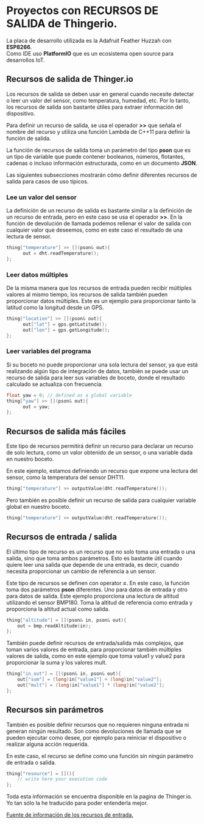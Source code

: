 # Proyectos con RECURSOS DE SALIDA de Thingerio.

La placa de desarrollo utilizada es la Adafruit Feather Huzzah con **ESP8266**.  
Como IDE uso **PlatformIO** que es un ecosistema open source para desarrollos IoT. 

## Recursos de salida de Thinger.io

Los recursos de salida se deben usar en general cuando necesite detectar o leer un valor del sensor, como temperatura, humedad, etc. Por lo tanto, los recursos de salida son bastante útiles para extraer información del dispositivo.

Para definir un recurso de salida, se usa el operador **>>** que señala el nombre del recurso y utiliza una función Lambda de C++11 para definir la función de salida.

La función de recursos de salida toma un parámetro del tipo **pson** que es un tipo de variable que puede contener booleanos, números, flotantes, cadenas o incluso información estructurada, como en un documento **JSON**.

Las siguientes subsecciones mostrarán cómo definir diferentes recursos de salida para casos de uso típicos.

### Lee un valor del sensor

La definición de un recurso de salida es bastante similar a la definición de un recurso de entrada, pero en este caso se usa el operador **>>**. En la función de devolución de llamada podemos rellenar el valor de salida con cualquier valor que deseemos, como en este caso el resultado de una lectura de sensor.

```c
thing["temperature"] >> [](pson& out){
      out = dht.readTemperature();
};
```

### Leer datos múltiples

De la misma manera que los recursos de entrada pueden recibir múltiples valores al mismo tiempo, los recursos de salida también pueden proporcionar datos múltiples. Este es un ejemplo para proporcionar tanto la latitud como la longitud desde un GPS.

```c
thing["location"] >> [](pson& out){
      out["lat"] = gps.getLatitude();
      out["lon"] = gps.getLongitude();
};
```

### Leer variables del programa

Si su boceto no puede proporcionar una sola lectura del sensor, ya que está realizando algún tipo de integración de datos, también se puede usar un recurso de salida para leer sus variables de boceto, donde el resultado calculado se actualiza con frecuencia.

```c
float yaw = 0; // defined as a global variable
thing["yaw"] >> [](pson& out){
      out = yaw;
};
```

## Recursos de salida más fáciles

Este tipo de recursos permitirá definir un recurso para declarar un recurso de solo lectura, como un valor obtenido de un sensor, o una variable dada en nuestro boceto.

En este ejemplo, estamos definiendo un recurso que expone una lectura del sensor, como la temperatura del sensor DHT11.

```c
thing["temperature"] >> outputValue(dht.readTemperature());
```

Pero también es posible definir un recurso de salida para cualquier variable global en nuestro boceto.

```c
thing["temperature"] >> outputValue(dht.readTemperature());
```

## Recursos de entrada / salida

El último tipo de recurso es un recurso que no solo toma una entrada o una salida, sino que toma ambos parámetros. Esto es bastante útil cuando quiere leer una salida que depende de una entrada, es decir, cuando necesita proporcionar un cambio de referencia a un sensor.

Este tipo de recursos se definen con operator **=**. En este caso, la función toma dos parámetros **pson** diferentes. Uno para datos de entrada y otro para datos de salida. Este ejemplo proporciona una lectura de altitud utilizando el sensor BMP180. Toma la altitud de referencia como entrada y proporciona la altitud actual como salida.

```c
thing["altitude"] = [](pson& in, pson& out){
    out = bmp.readAltitude(in);
};
```

También puede definir recursos de entrada/salida más complejos, que toman varios valores de entrada, para proporcionar también múltiples valores de salida, como en este ejemplo que toma value1 y value2 para proporcionar la suma y los valores mult.

```c
thing["in_out"] = [](pson& in, pson& out){
    out["sum"] = (long)in["value1"] + (long)in["value2"];
    out["mult"] = (long)in["value1"] * (long)in["value2"];
};
```

## Recursos sin parámetros

También es posible definir recursos que no requieren ninguna entrada ni generan ningún resultado. Son como devoluciones de llamada que se pueden ejecutar como desee, por ejemplo para reiniciar el dispositivo o realizar alguna acción requerida.

En este caso, el recurso se define como una función sin ningún parámetro de entrada o salida.

```c
thing["resource"] = [](){
    // write here your execution code
};
```


Toda esta información se encuentra disponible en la pagina de Thinger.io. 
Yo tan sólo la he traducido para poder entenderla mejor.

[Fuente de información de los recursos de entrada.](http://docs.thinger.io/arduino/#coding-adding-resources-output-resources)

